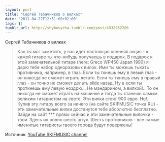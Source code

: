 ```yaml
---
layout: post
title: "Сергей Табачников о вилках"
date: '2011-04-22T12:51:00+02:00'
tags: []
tumblr_url: http://shybovycha.tumblr.com/post/4832952206
---
```


Сергей Табачников о вилках

> Как ты мог заметить, у нас идет настоящая осенняя акция - к кажой гитаре ты что-нибудь получаешь в подарок.
> В подарок к этой замечательной гитаре (here: Greco WP450 Japan 1990) я дарю тебе набор одноразовых вилок.
> Ими ты можешь тыкать противника, например, в глаз. Если ты ткнешь ему в левый глаз - он никогда не сможет
> играть легато. Если ты ткнешь ему в правый глаз - он точно не сможет делать slide назад. Ну а если ты
> проткнешь ему левую ноздрю&hellip; Не мандарином, а вилкой!.. То он никогда не сможет играть на машинке и тогда
> ты станешь самым великим гитаристом на свете. Эти вилки стоят 900 евро. Но!.. Купив эту гитару всего за
> ничего (на сайте SKIFMUSIC точка RU) - эти замечательные вилки достанутся тебе абсолютно бесплатно. Зайди
> на сайт *** прямо сейчас и эти замечательные вилочки - твои. Здесь их ровно шесть штук. Шесть противников -
> все самые именитые гитаристы твоего города будут повержены!

Источник: <a target="blank" href="http://www.youtube.com/watch?v=uZFVxfv0dxs&amp;feature=bf_next&amp;list=PLEA52F2670E873504&amp;index=11">YouTube SKIFMUSIC channel</a>
